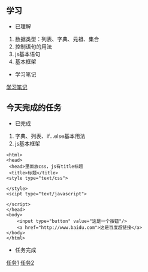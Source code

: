 ## 学习

* 已理解
1. 数据类型：列表、字典、元祖、集合
2. 控制语句的用法
3. js基本语句
4. 基本框架

* 学习笔记

[学习笔记](https://github.com/liutiantian1234/-.md/blob/master/7.27.md)



## 今天完成的任务

* 已完成
1. 字典、列表、if...else基本用法
2. js基本框架
```
<html>
<head>
 <head>里面放css，js有title标题
 <title>标题</title>
<style type="text/css">

</style>
<scipt type="text/javascript">

</script>
</head>
<body>
    <input type="button" value="这是一个按钮"/>
    <a href="http://www.baidu.com">这是百度超链接</a>
</body>
</html>
```


* 任务完成

[任务1](https://github.com/liutiantian1234/-.md/blob/master/renwu1.py)
[任务2](https://github.com/liutiantian1234/-.md/blob/master/renwu2.py)
![]()
![]()
